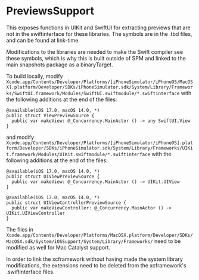 # PreviewsSupport

This exposes functions in UIKit and SwiftUI for extracting previews that are not in the swiftinterface for these libraries. The symbols are in the .tbd files, and can be found at link-time.

Modifications to the libraries are needed to make the Swift compiler see these symbols, which is why this is built outside of SPM and linked to the main snapshots package as a binaryTarget.

To build locally, modify `Xcode.app/Contents/Developer/Platforms/[iPhoneSimulator/iPhoneOS/MacOSX].platform/Developer/SDKs/iPhoneSimulator.sdk/System/Library/Frameworks/SwiftUI.framework/Modules/SwiftUI.swiftmodule/*.swiftinterface` with the following additions at the end of the files:

```
@available(iOS 17.0, macOS 14.0, *)
public struct ViewPreviewSource {
  public var makeView: @_Concurrency.MainActor () -> any SwiftUI.View
}
```

and modify `Xcode.app/Contents/Developer/Platforms/[iPhoneSimulator/iPhoneOS].platform/Developer/SDKs/iPhoneSimulator.sdk/System/Library/Frameworks/UIKit.framework/Modules/UIKit.swiftmodule/*.swiftinterface` with the following additions at the end of the files:

```
@available(iOS 17.0, macOS 14.0, *)
public struct UIViewPreviewSource {
  public var makeView: @_Concurrency.MainActor () -> UIKit.UIView
}

@available(iOS 17.0, macOS 14.0, *)
public struct UIViewControllerPreviewSource {
  public var makeViewController: @_Concurrency.MainActor () -> UIKit.UIViewController
}
```

The files in `Xcode.app/Contents/Developer/Platforms/MacOSX.platform/Developer/SDKs/MacOSX.sdk/System/iOSSupport/System/Library/Frameworks/` need to be modified as well for Mac Catalyst support.

In order to link the xcframework without having made the system library modifications, the extensions need to be deleted from the xcframework's .swiftinterface files.